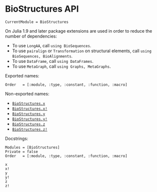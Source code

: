 # BioStructures API

```@meta
CurrentModule = BioStructures
```

On Julia 1.9 and later package extensions are used in order to reduce the number of dependencies:
- To use `LongAA`, call `using BioSequences`.
- To use `pairalign` or `Transformation` on structural elements, call `using BioSequences, BioAlignments`.
- To use `DataFrame`, call `using DataFrames`.
- To use `MetaGraph`, call `using Graphs, MetaGraphs`.

Exported names:
```@index
Order   = [:module, :type, :constant, :function, :macro]
```

Non-exported names:
- [`BioStructures.x`](@ref)
- [`BioStructures.x!`](@ref)
- [`BioStructures.y`](@ref)
- [`BioStructures.y!`](@ref)
- [`BioStructures.z`](@ref)
- [`BioStructures.z!`](@ref)

Docstrings:
```@autodocs
Modules = [BioStructures]
Private = false
Order   = [:module, :type, :constant, :function, :macro]
```
```@docs
x
x!
y
y!
z
z!
```
